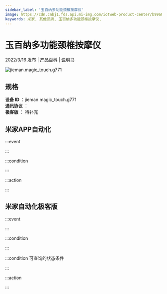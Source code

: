 ```yaml
---
sidebar_label: '玉百纳多功能颈椎按摩仪'
image: https://cdn.cnbj1.fds.api.mi-img.com/iotweb-product-center/b99a8d138284441f2178a50bf408962e_1637638653505.png?GalaxyAccessKeyId=AKVGLQWBOVIRQ3XLEW&Expires=9223372036854775807&Signature=Dis49UTAG1KLT96Qa66KY67qIck=
keywords: 米家, 其他品牌, 玉百纳多功能颈椎按摩仪, 
---
```

# 玉百纳多功能颈椎按摩仪

2022/3/16 发布 | [产品百科](https://home.mi.com/webapp/content/baike/product/index.html?model=jieman.magic_touch.g771/) | [说明书](https://home.mi.com/views/introduction.html?model=jieman.magic_touch.g771&region=cn)

![jieman.magic_touch.g771](https://cdn.cnbj1.fds.api.mi-img.com/iotweb-product-center/b99a8d138284441f2178a50bf408962e_1637638653505.png?GalaxyAccessKeyId=AKVGLQWBOVIRQ3XLEW&Expires=9223372036854775807&Signature=Dis49UTAG1KLT96Qa66KY67qIck=)

## 规格  
> 
**设备 ID** ：jieman.magic_touch.g771  
**通讯协议** ：  
**极客版**  ： 待补充 


## 米家APP自动化  

:::event  

:::

:::condition  

:::

:::action   

:::

## 米家自动化极客版  

:::event  

:::

:::condition  

:::

:::condition 可查询的状态条件  

:::

:::action  

:::

        
